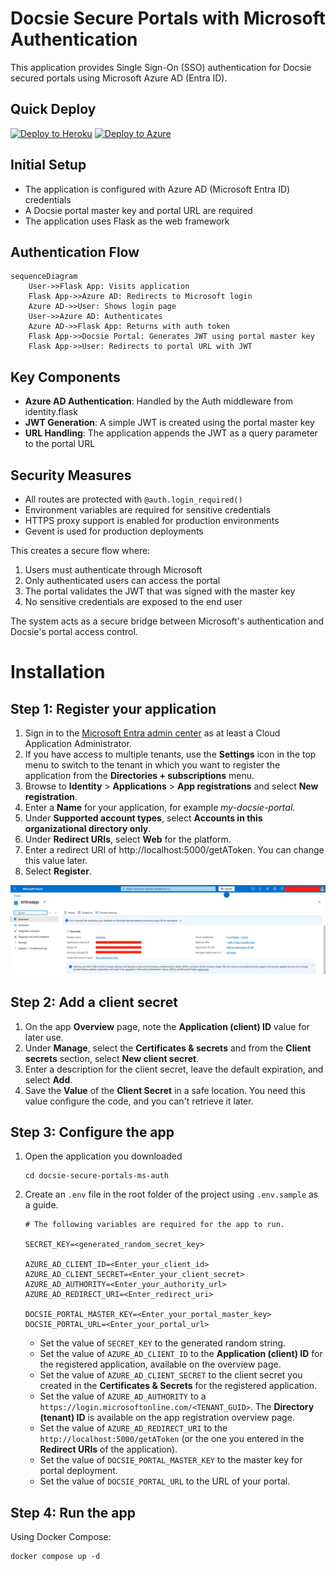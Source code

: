 # Docsie Secure Portals with Microsoft Authentication
This application provides Single Sign-On (SSO) authentication for Docsie secured portals using Microsoft  Azure AD (Entra ID).

## Quick Deploy
[![Deploy to Heroku](https://www.herokucdn.com/deploy/button.svg)](https://heroku.com/deploy)
[![Deploy to Azure](https://aka.ms/deploytoazurebutton)](https://portal.azure.com/#create/Microsoft.Template/uri/https%3A%2F%2Fraw.githubusercontent.com%2FLikaloLLC%2Fsecure-deployment-portal%2Fmain%2Fazuredeploy.json)


## Initial Setup
- The application is configured with Azure AD (Microsoft Entra ID) credentials
- A Docsie portal master key and portal URL are required
- The application uses Flask as the web framework

## Authentication Flow
```mermaid
sequenceDiagram
    User->>Flask App: Visits application
    Flask App->>Azure AD: Redirects to Microsoft login
    Azure AD->>User: Shows login page
    User->>Azure AD: Authenticates
    Azure AD->>Flask App: Returns with auth token
    Flask App->>Docsie Portal: Generates JWT using portal master key
    Flask App->>User: Redirects to portal URL with JWT
```

## Key Components
- **Azure AD Authentication**: Handled by the Auth middleware from identity.flask
- **JWT Generation**: A simple JWT is created using the portal master key
- **URL Handling**: The application appends the JWT as a query parameter to the portal URL

## Security Measures
- All routes are protected with `@auth.login_required()`
- Environment variables are required for sensitive credentials
- HTTPS proxy support is enabled for production environments
- Gevent is used for production deployments

This creates a secure flow where:
1. Users must authenticate through Microsoft
2. Only authenticated users can access the portal
3. The portal validates the JWT that was signed with the master key
4. No sensitive credentials are exposed to the end user

The system acts as a secure bridge between Microsoft's authentication and Docsie's portal access control.

# Installation
## Step 1: Register your application
1. Sign in to the [Microsoft Entra admin center](https://entra.microsoft.com/) as at least a Cloud Application Administrator.
2. If you have access to multiple tenants, use the **Settings** icon in the top menu to switch to the tenant in which you want to register the application from the **Directories + subscriptions** menu.
3. Browse to **Identity** > **Applications** > **App registrations** and select **New registration**.
4. Enter a **Name** for your application, for example _my-docsie-portal_.
5. Under **Supported account types**, select **Accounts in this organizational directory only**.
6. Under **Redirect URIs**, select **Web** for the platform.
7. Enter a redirect URI of http://localhost:5000/getAToken. You can change this value later.
8. Select **Register**.

![Application overview](media/entra-app-conf.png)

## Step 2: Add a client secret
1. On the app **Overview** page, note the **Application (client) ID** value for later use.
2. Under **Manage**, select the **Certificates & secrets** and from the **Client secrets** section, select **New client secret**.
3. Enter a description for the client secret, leave the default expiration, and select **Add**.
4. Save the **Value** of the **Client Secret** in a safe location. You need this value configure the code, and you can't retrieve it later.

## Step 3: Configure the app
1. Open the application you downloaded
    ```shell
    cd docsie-secure-portals-ms-auth
    ```
2. Create an `.env` file in the root folder of the project using `.env.sample` as a guide.
    
    ```env
    # The following variables are required for the app to run.
   
    SECRET_KEY=<generated_random_secret_key>
   
    AZURE_AD_CLIENT_ID=<Enter_your_client_id>
    AZURE_AD_CLIENT_SECRET=<Enter_your_client_secret>
    AZURE_AD_AUTHORITY=<Enter_your_authority_url>
    AZURE_AD_REDIRECT_URI=<Enter_redirect_uri>
   
    DOCSIE_PORTAL_MASTER_KEY=<Enter_your_portal_master_key>
    DOCSIE_PORTAL_URL=<Enter_your_portal_url>
    ```
   * Set the value of `SECRET_KEY` to the generated random string.
   * Set the value of `AZURE_AD_CLIENT_ID` to the **Application (client) ID** for the registered application, available on the overview page.
   * Set the value of `AZURE_AD_CLIENT_SECRET` to the client secret you created in the **Certificates & Secrets** for the registered application.
   * Set the value of `AZURE_AD_AUTHORITY` to a `https://login.microsoftonline.com/<TENANT_GUID>`. The **Directory (tenant) ID** is available on the app registration overview page.
   * Set the value of `AZURE_AD_REDIRECT_URI` to the `http://localhost:5000/getAToken` (or the one you entered in the **Redirect URIs** of the application). 
   * Set the value of `DOCSIE_PORTAL_MASTER_KEY` to the master key for portal deployment.
   * Set the value of `DOCSIE_PORTAL_URL` to the URL of your portal.

## Step 4: Run the app
Using Docker Compose:
```shell
docker compose up -d
```

